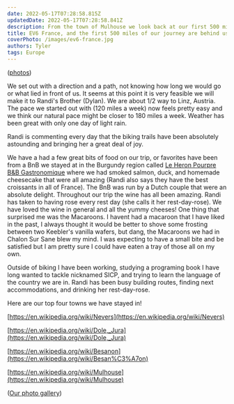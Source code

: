```yaml
---
date: 2022-05-17T07:28:58.815Z 
updatedDate: 2022-05-17T07:28:58.841Z
description: From the town of Mulhouse we look back at our first 500 miles and call out some of the things we have enjoyed so far.
title: EV6 France, and the first 500 miles of our journey are behind us. 
coverPhoto: /images/ev6-france.jpg
authors: Tyler
tags: Europe
---
```

([photos](https://photos.app.goo.gl/FWzTPaGGtKsMRG2H7))

We set out with a direction and a path, not knowing how long we would go or what lied in front of us. It seems at this point it is very feasible we will make it to Randi's Brother (Dylan). We are about 1/2 way to Linz, Austria. The pace we started out with (120 miles a week) now feels pretty easy and we think our natural pace might be closer to 180 miles a week. Weather has been great with only one day of light rain.

Randi is commenting every day that the biking trails have been absolutely astounding and bringing her a great deal of joy.

We have a had a few great bits of food on our trip, or favorites have been from a BnB we stayed at in the Burgundy region called [Le Heron Pourpre B&B Gastronomique](https://www.leheronpourpre.fr/fr) where we had smoked salmon, duck, and homemade cheesecake that were all amazing (Randi also says they have the best croissants in all of France). The BnB was run by a Dutch couple that were an absolute delight. Throughout our trip the wine has all been amazing. Randi has taken to having rose every rest day (she calls it her rest-day-rose). We have loved the wine in general and all the yummy cheeses! One thing that surprised me was the Macaroons. I havent had a macaroon that I have liked in the past, I always thought it would be better to shove some frosting between two Keebler's vanilla wafers, but dang, the Macaroons we had in Chalon Sur Sane blew my mind. I was expecting to have a small bite and be satisfied but I am pretty sure I could have eaten a tray of those all on my own.

Outside of biking I have been working, studying a programing book I have long wanted to tackle nicknamed SICP, and trying to learn the language of the country we are in. Randi has been busy building routes, finding next accommodations, and drinking her rest-day-rose.

Here are our top four towns we have stayed in!

[https://en.wikipedia.org/wiki/Nevers](https://en.wikipedia.org/wiki/Nevers)

[https://en.wikipedia.org/wiki/Dole,_Jura](https://en.wikipedia.org/wiki/Dole,_Jura)

[https://en.wikipedia.org/wiki/Besanon](https://en.wikipedia.org/wiki/Besan%C3%A7on)

[https://en.wikipedia.org/wiki/Mulhouse](https://en.wikipedia.org/wiki/Mulhouse)

([Our photo gallery](https://photos.app.goo.gl/FWzTPaGGtKsMRG2H7))